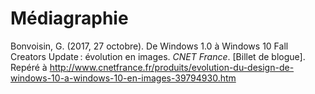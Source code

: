 # Médiagraphie

<p style="padding-left: 20px; margin-left: -20px;">Bonvoisin, G. (2017, 27 octobre). De Windows 1.0 à Windows 10 Fall Creators Update : évolution en images. <em>CNET France</em>. [Billet de blogue]. Repéré à <a href="http://www.cnetfrance.fr/produits/evolution-du-design-de-windows-10-a-windows-10-en-images-39794930.htm" target="_blank">http://www.cnetfrance.fr/produits/evolution-du-design-de-windows-10-a-windows-10-en-images-39794930.htm</a>
</p>
